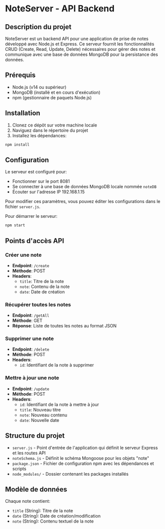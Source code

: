 # NoteServer - API Backend

## Description du projet

NoteServer est un backend API pour une application de prise de notes développé avec Node.js et Express. Ce serveur fournit les fonctionnalités CRUD (Create, Read, Update, Delete) nécessaires pour gérer des notes et communique avec une base de données MongoDB pour la persistance des données.

## Prérequis

- Node.js (v14 ou supérieur)
- MongoDB (installé et en cours d'exécution)
- npm (gestionnaire de paquets Node.js)

## Installation

1. Clonez ce dépôt sur votre machine locale
2. Naviguez dans le répertoire du projet
3. Installez les dépendances:

```bash
npm install
```

## Configuration

Le serveur est configuré pour:
- Fonctionner sur le port 8081
- Se connecter à une base de données MongoDB locale nommée `noteDB`
- Écouter sur l'adresse IP 192.168.1.15

Pour modifier ces paramètres, vous pouvez éditer les configurations dans le fichier `server.js`.

Pour démarrer le serveur:

```bash
npm start
```

## Points d'accès API

### Créer une note
- **Endpoint**: `/create`
- **Méthode**: POST
- **Headers**:
  - `title`: Titre de la note
  - `note`: Contenu de la note
  - `date`: Date de création

### Récupérer toutes les notes
- **Endpoint**: `/getAll`
- **Méthode**: GET
- **Réponse**: Liste de toutes les notes au format JSON

### Supprimer une note
- **Endpoint**: `/delete`
- **Méthode**: POST
- **Headers**:
  - `id`: Identifiant de la note à supprimer

### Mettre à jour une note
- **Endpoint**: `/update`
- **Méthode**: POST
- **Headers**:
  - `id`: Identifiant de la note à mettre à jour
  - `title`: Nouveau titre
  - `note`: Nouveau contenu
  - `date`: Nouvelle date

## Structure du projet

- `server.js` - Point d'entrée de l'application qui définit le serveur Express et les routes API
- `noteSchema.js` - Définit le schéma Mongoose pour les objets "note"
- `package.json` - Fichier de configuration npm avec les dépendances et scripts
- `node_modules/` - Dossier contenant les packages installés

## Modèle de données

Chaque note contient:
- `title` (String): Titre de la note
- `date` (String): Date de création/modification
- `note` (String): Contenu textuel de la note


